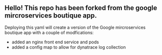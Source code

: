## Hello! This repo has been forked from the google mircroservices boutique app.

Deploying this yaml will create a version of the Google mircroservices boutique app with a couple of modfications:
- added an nginx front end service and pods
- added a config map to allow for dynatrace log collection
